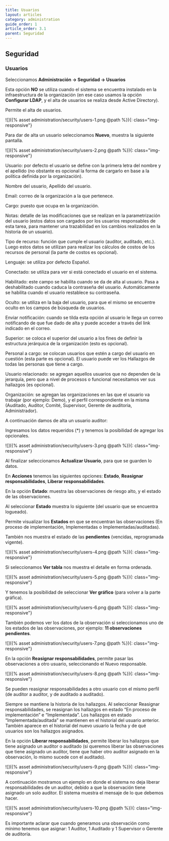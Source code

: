 ```yaml
---
title: Usuarios
layout: articles
category: administration
guide_order: 1
article_order: 3.1
parent: Seguridad
---
```

## Seguridad

### Usuarios

Seleccionamos **Administración -> Seguridad -> Usuarios**

Esta opción **NO** se utiliza cuando el sistema se encuentra instalado en la infraestructura de la organización (en ese caso usamos la opción **Configurar LDAP**, y el alta de usuarios se realiza desde Active Directory).

Permite el alta de usuarios.

![]({% asset administration/security/users-1.png @path %}){: class="img-responsive"}

Para dar de alta un usuario seleccionamos **Nuevo**, muestra la siguiente pantalla.

![]({% asset administration/security/users-2.png @path %}){: class="img-responsive"}

Usuario: por defecto el usuario se define con la primera letra del nombre y el apellido (no obstante es opcional la forma de cargarlo en base a la política definida por la organización).

Nombre del usuario, Apellido del usuario.

Email: correo de la organización a la que pertenece.

Cargo: puesto que ocupa en la organización.

Notas: detalle de las modificaciones que se realizan en la parametrización del usuario (estos datos son cargados por los usuarios responsables de esta tarea, para mantener una trazabilidad en los cambios realizados en la historia de un usuario).

Tipo de recurso: función que cumple el usuario (auditor, auditado, etc.). Luego estos datos se utilizan para realizar los cálculos de costos de los recursos de personal (la parte de costos es opcional).

Lenguaje: se utiliza por defecto Español.

Conectado: se utiliza para ver si está conectado el usuario en el sistema.

Habilitado: este campo se habilita cuando se da de alta al usuario. Pasa a deshabilitado cuando caduca la contraseña del usuario. Automáticamente se habilita cuando el usuario restablece su contraseña.

Oculto: se utiliza en la baja del usuario, para que el mismo se encuentre oculto en los campos de búsqueda de usuarios.

Enviar notificación: cuando se tilda esta opción al usuario le llega un correo notificando de que fue dado de alta y puede acceder a través del link indicado en el correo.

Superior: se coloca el superior del usuario a los fines de definir la estructura jerárquica de la organización (esto es opcional).

Personal a cargo: se colocan usuarios que estén a cargo del usuario en cuestión (esta parte es opcional). El usuario puede ver los Hallazgos de todas las personas que tiene a cargo.

Usuario relacionado: se agregan aquellos usuarios que no dependen de la jerarquía, pero que a nivel de procesos o funcional necesitamos ver sus hallazgos (es opcional).

Organización: se agregan las organizaciones en las que el usuario va trabajar (por ejemplo: Demo), y el perfil correspondiente en la misma (Auditado, Auditor, Comité, Supervisor, Gerente de auditoria, Administrador).

A continuación damos de alta un usuario auditor:

Ingresamos los datos requeridos (*) y tenemos la posibilidad de agregar los opcionales.

![]({% asset administration/security/users-3.png @path %}){: class="img-responsive"}

Al finalizar seleccionamos **Actualizar Usuario**, para que se guarden lo datos.

En **Acciones** tenemos las siguientes opciones: **Estado**, **Reasignar responsabilidades**, **Liberar responsabilidades**.

En la opción **Estado**: muestra las observaciones de riesgo alto, y el estado de las observaciones.

Al seleccionar **Estado** muestra lo siguiente (del usuario que se encuentra logueado).

Permite visualizar los **Estados** en que se encuentran las observaciones (En proceso de implementación, Implementadas o Implementadas/auditadas).

También nos muestra el estado de las **pendientes** (vencidas, reprogramada vigente).

![]({% asset administration/security/users-4.png @path %}){: class="img-responsive"}

Si seleccionamos **Ver tabla** nos muestra el detalle en forma ordenada.

![]({% asset administration/security/users-5.png @path %}){: class="img-responsive"}

Y tenemos la posibilidad de seleccionar **Ver gráfico** (para volver a la parte gráfica).

![]({% asset administration/security/users-6.png @path %}){: class="img-responsive"}

También podemos ver los datos de la observación si seleccionamos uno de los estados de las observaciones, por ejemplo: **11 observaciones pendientes**.

![]({% asset administration/security/users-7.png @path %}){: class="img-responsive"}

En la opción **Reasignar responsabilidades**, permite pasar las observaciones a otro usuario, seleccionando el Nuevo responsable.

![]({% asset administration/security/users-8.png @path %}){: class="img-responsive"}

Se pueden reasignar responsabilidades a otro usuario con el mismo perfil (de auditor a auditor, y de auditado a auditado).

Siempre se mantiene la historia de los hallazgos. Al seleccionar Reasignar responsabilidades, se reasignan los hallazgos en estado “En proceso de implementación” e “Implementada”. Los hallazgos en estado “Implementada/auditada” se mantienen en el historial del usuario anterior. También aparece en el historial del nuevo usuario la fecha y de qué usuarios son los hallazgos asignados.

En la opción **Liberar responsabilidades**, permite liberar los hallazgos que tiene asignado un auditor o auditado (si queremos liberar las observaciones que tiene asignado un auditor, tiene que haber otro auditor asignado en la observación, lo mismo sucede con el auditado).

![]({% asset administration/security/users-9.png @path %}){: class="img-responsive"}

A continuación mostramos un ejemplo en donde el sistema no deja liberar responsabilidades de un auditor, debido a que la observación tiene asignado un solo auditor. El sistema muestra el mensaje de lo que debemos hacer.

![]({% asset administration/security/users-10.png @path %}){: class="img-responsive"}

Es importante aclarar que cuando generamos una observación como mínimo tenemos que asignar: 1 Auditor, 1 Auditado y 1 Supervisor o Gerente de auditoría.
